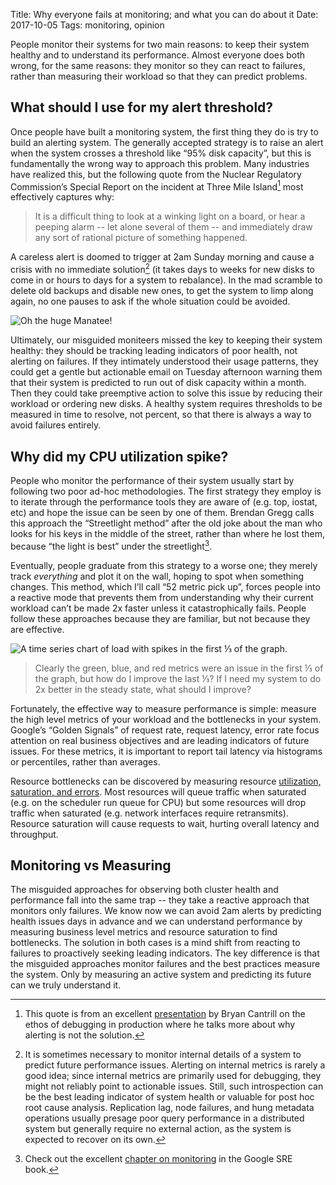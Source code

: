 Title: Why everyone fails at monitoring; and what you can do about it
Date: 2017-10-05
Tags: monitoring, opinion

People monitor their systems for two main reasons: to keep their system healthy and to understand its performance. Almost everyone does both wrong, for the same reasons: they monitor so they can react to failures, rather than measuring their workload so that they can predict problems.

## What should I use for my alert threshold?

Once people have built a monitoring system, the first thing they do is try to build an alerting system. The generally accepted strategy is to raise an alert when the system crosses a threshold like “95% disk capacity”, but this is fundamentally the wrong way to approach this problem. Many industries have realized this, but the following quote from the Nuclear Regulatory Commission’s Special Report on the incident at Three Mile Island[^1] most effectively captures why:

> It is a difficult thing to look at a winking light on a board, or hear a peeping alarm -- let alone several of them -- and immediately draw any sort of rational picture of something happened.

[^1]: This quote is from an excellent [presentation](https://www.youtube.com/watch?v=30jNsCVLpAE) by Bryan Cantrill on the ethos of debugging in production where he talks more about why alerting is not the solution.

A careless alert is doomed to trigger at 2am Sunday morning and cause a crisis with no immediate solution[^2] (it takes days to weeks for new disks to come in or hours to days for a system to rebalance). In the mad scramble to delete old backups and disable new ones, to get the system to limp along again, no one pauses to ask if the whole situation could be avoided.

![Oh the huge Manatee!](|filename|/images/huge_manatee.jpg "Oh the huge Manatee!")

Ultimately, our misguided moniteers missed the key to keeping their system healthy: they should be tracking leading indicators of poor health, not alerting on failures. If they intimately understood their usage patterns, they could get a gentle but actionable email on Tuesday afternoon warning them that their system is predicted to run out of disk capacity within a month. Then they could take preemptive action to solve this issue by reducing their workload or ordering new disks. A healthy system requires thresholds to be measured in time to resolve, not percent, so that there is always a way to avoid failures entirely.

[^2]: It is sometimes necessary to monitor internal details of a system to predict future performance issues. Alerting on internal metrics is rarely a good idea; since internal metrics are primarily used for debugging, they might not reliably point to actionable issues[^3]. Still, such introspection can be the best leading indicator of system health or valuable for post hoc root cause analysis. Replication lag, node failures, and hung metadata operations usually presage poor query performance in a distributed system but generally require no external action, as the system is expected to recover on its own.

[^3]: Check out the excellent [chapter on monitoring](https://landing.google.com/sre/book/chapters/monitoring-distributed-systems.html) in the Google SRE book.

## Why did my CPU utilization spike?

People who monitor the performance of their system usually start by following two poor ad-hoc methodologies. The first strategy they employ is to iterate through the performance tools they are aware of (e.g. top, iostat, etc) and hope the issue can be seen by one of them. Brendan Gregg calls this approach the “Streetlight method” after the old joke about the man who looks for his keys in the middle of the street, rather than where he lost them, because “the light is best” under the streetlight[^3]. 

[^4]: For more anti-methods, check out Brendan Gregg's book [Systems Performance: Enterprise and the Cloud](https://books.google.com/books?id=xQdvAQAAQBAJ).

Eventually, people graduate from this strategy to a worse one; they merely track _everything_ and plot it on the wall, hoping to spot when something changes. This method, which I’ll call “52 metric pick up”, forces people into a reactive mode that prevents them from understanding why their current workload can’t be made 2x faster unless it catastrophically fails. People follow these approaches because they are familiar, but not because they are effective.


![A time series chart of load with spikes in the first ⅓ of the graph.](|filename|/images/tsd_spikes.png "A time series chart of load with spikes in the first ⅓ of the graph.")
> Clearly the green, blue, and red metrics were an issue in the first ⅓ of the graph, but how do I improve the last ⅓? If I need my system to do 2x better in the steady state, what should I improve? 

Fortunately, the effective way to measure performance is simple: measure the high level metrics of your workload and the bottlenecks in your system. Google’s “Golden Signals” of request rate, request latency, error rate focus attention on real business objectives and are leading indicators of future issues. For these metrics, it is important to report tail latency via histograms or percentiles, rather than averages.

Resource bottlenecks can be discovered by measuring resource [utilization, saturation, and errors](http://www.brendangregg.com/usemethod.html). Most resources will queue traffic when saturated (e.g. on the scheduler run queue for CPU) but some resources will drop traffic when saturated (e.g. network interfaces require retransmits). Resource saturation will cause requests to wait, hurting overall latency and throughput.

## Monitoring vs Measuring

The misguided approaches for observing both cluster health and performance fall into the same trap -- they take a reactive approach that monitors only failures. We know now we can avoid 2am alerts by predicting health issues days in advance and we can understand performance by measuring business level metrics and resource saturation to find bottlenecks. The solution in both cases is a mind shift from reacting to failures to proactively seeking leading indicators. The key difference is that the misguided approaches monitor failures and the best practices measure the system. Only by measuring an active system and predicting its future can we truly understand it.
